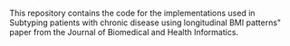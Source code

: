This repository contains the code for the implementations used in  Subtyping patients with chronic disease using longitudinal BMI patterns" paper from the Journal of Biomedical and Health Informatics.
